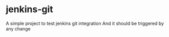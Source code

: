 # jenkins-git
A simple project to test jenkins git integration
And it should be triggered by any change
